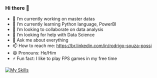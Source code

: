 ### Hi there 👋
<!--
**possi-rodrigo/possi-rodrigo** is a ✨ _special_ ✨ repository because its `README.md` (this file) appears on your GitHub profile.
Here are some ideas to get you started:
-->
- 🔭 I’m currently working on master datas
- 🌱 I’m currently learning Python language, PowerBI
- 👯 I’m looking to collaborate on data analysis
- 🤔 I’m looking for help with Data Science
- 💬 Ask me about everything
- 📫 How to reach me: https://br.linkedin.com/in/rodrigo-souza-possi
- 😄 Pronouns: He/Him
- ⚡ Fun fact: I like to play FPS games in my free time
  

[![My Skills](https://skillicons.dev/icons?i=azure,discord,eclipse,gcp,git,github,java,linkedin,linux,py,sqlite)](https://skillicons.dev)
